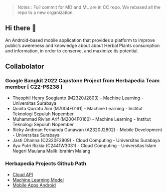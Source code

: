 > Notes : Full commit for MD and ML are in CC repo. We rebased all the repo to a new organization.

## Hi there 👋
An Android-based mobile application that provides a platform to improve public’s awereness and knowledge about about Herbal Plants consumption and information, in order to conserve, and maximize its potential.

## Collabolator
### Google Bangkit 2022 Capstone Project from Herbapedia Team member [ C22-PS238 ]
- Theophil Henry Soegianto (M2320J2803) - Machine Learning - Universitas Surabaya
- Qonita Qurratu Aini (M7004F0161) - Machine Learning - Institut Teknologi Sepuluh Nopember
- Muhammad Riv’an Arif (M2004F0160) - Machine Learning - Institut Teknologi Sepuluh Nopember
- Ricky Andrean Fernanda Gunawan (A2320J2802) - Mobile Development - Universitas Surabaya
- Jasti Ohanna (C2320F2809) - Cloud Computing - Universitas Surabaya
- Ayu Putri Rizkia (C2441W3031) - Cloud Computing - Universitas Islam Negeri Maulana Malik Ibrahim Malang

### Herbapedia Projects Github Path
* [Cloud API](https://github.com/herbapedia/cloud-api)
* [Machine Learning Model](https://github.com/herbapedia/ml-model)
* [Mobile Apps Android](https://github.com/herbapedia/android-application)
